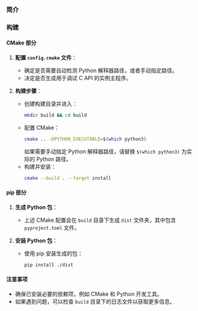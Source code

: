 ### 简介

### 构建

#### CMake 部分

1. **配置 `config.cmake` 文件**：
   - 确定是否需要自动检测 Python 解释器路径，或者手动指定路径。
   - 决定是否生成用于调试 C API 的实例主程序。

2. **构建步骤**：
   - 创建构建目录并进入：
     ```bash
     mkdir build && cd build
     ```
   - 配置 CMake：
     ```bash
     cmake .. -DPYTHON_EXECUTABLE=$(which python3)
     ```
     如果需要手动指定 Python 解释器路径，请替换 `$(which python3)` 为实际的 Python 路径。
   - 构建并安装：
     ```bash
     cmake --build . --target install
     ```

#### pip 部分

1. **生成 Python 包**：
   - 上述 CMake 配置会在 `build` 目录下生成 `dist` 文件夹，其中包含 `pyproject.toml` 文件。

2. **安装 Python 包**：
   - 使用 pip 安装生成的包：
     ```bash
     pip install ./dist
     ```

#### 注意事项

- 确保已安装必要的依赖项，例如 CMake 和 Python 开发工具。
- 如果遇到问题，可以检查 `build` 目录下的日志文件以获取更多信息。